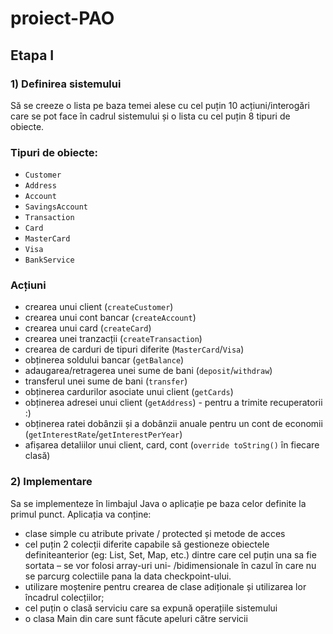 # proiect-PAO

## Etapa I
### 1) Definirea sistemului
Să se creeze o lista pe baza temei alese cu cel puțin 10 acțiuni/interogări care se pot face în cadrul sistemului și o lista cu cel puțin 8 tipuri de obiecte.

### Tipuri de obiecte:
- `Customer`
- `Address`
- `Account`
- `SavingsAccount`
- `Transaction`
- `Card`
- `MasterCard`
- `Visa`
- `BankService`

### Acțiuni
- crearea unui client (`createCustomer`)
- crearea unui cont bancar (`createAccount`)
- crearea unui card (`createCard`)
- crearea unei tranzacții (`createTransaction`)
- crearea de carduri de tipuri diferite (`MasterCard`/`Visa`)
- obținerea soldului bancar (`getBalance`)
- adaugarea/retragerea unei sume de bani (`deposit`/`withdraw`)
- transferul unei sume de bani (`transfer`)
- obținerea cardurilor asociate unui client (`getCards`)
- obținerea adresei unui client (`getAddress`) - pentru a trimite recuperatorii :)
- obținerea ratei dobânzii și a dobânzii anuale pentru un cont de economii (`getInterestRate`/`getInterestPerYear`)
- afișarea detaliilor unui client, card, cont (`override toString()` în fiecare clasă) 


### 2) Implementare
Sa se implementeze în limbajul Java o aplicație pe baza celor definite la primul punct.
Aplicația va conține:
* clase simple cu atribute private / protected și metode de acces
* cel puțin 2 colecții diferite capabile să gestioneze obiectele definiteanterior (eg: List, Set, Map, etc.) dintre care cel puțin una sa fie sortata – se vor folosi array-uri uni- /bidimensionale în cazul în care nu se parcurg colectiile pana la data checkpoint-ului.
* utilizare moștenire pentru crearea de clase adiționale și utilizarea lor încadrul colecțiilor;
* cel puțin o clasă serviciu care sa expună operațiile sistemului
* o clasa Main din care sunt făcute apeluri către servicii
